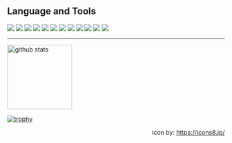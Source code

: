 ## Language and Tools

<p align="left"> 
  <a href='https://developer.mozilla.org/ja/docs/Web/JavaScript'><img src="https://img.icons8.com/color/50/000000/javascript--v1.png"/></a>
  <a href='https://www.typescriptlang.org/'><img src="https://img.icons8.com/color/48/000000/typescript.png"/></a>
  <a href='https://jp.vuejs.org/index.html'><img src="https://img.icons8.com/color/48/000000/vue-js.png"/></a>
  <a href='https://nuxtjs.org/'><img src="https://img.icons8.com/external-tal-revivo-shadow-tal-revivo/48/000000/external-nuxt-js-a-free-and-open-source-web-application-framework-logo-shadow-tal-revivo.png"/></a>
  <a href='https://reactjs.org/'><img src="https://img.icons8.com/plasticine/48/000000/react.png"/></a>
  <a href='https://dart.dev/'><img src="https://img.icons8.com/color/48/000000/dart.png"/></a>
  <a href='https://flutter.dev/'><img src="https://img.icons8.com/color/48/000000/flutter.png"/></a>
  <a href='https://developer.apple.com/jp/xcode/swiftui/'><img src="https://img.icons8.com/color/48/000000/swiftui.png"/></a>
  <a href='https://go.dev/'><img src="https://img.icons8.com/color/48/000000/golang.png"/></a>
  <a href='https://firebase.google.com/'><img src="https://img.icons8.com/color/48/000000/firebase.png"/></a>
  <a href='https://firebase.google.com/docs/firestore/'><img src="https://img.icons8.com/color/48/000000/cloud-firestore.png"/></a>
  <a href='https://www.postgresql.org/'><img src="https://img.icons8.com/color/48/000000/postgreesql.png"/></a>
</p>

---

<p align="left"> 
  <img alt="github stats" height="150px" src="https://github-readme-stats.vercel.app/api?username=kyon-00&theme=onedark&show_icons=ture" />
</p>

[![trophy](https://github-profile-trophy.vercel.app/?username=kyon-00&theme=onedark)](https://github.com/ryo-ma/github-profile-trophy)

<p align="right">
  icon by: <a href="https://icons8.jp/">https://icons8.jp/</a>
</p>
